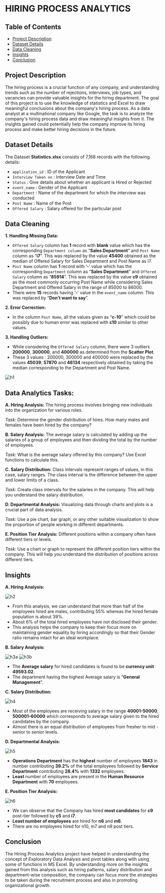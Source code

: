 # HIRING PROCESS ANALYTICS

## Table of Contents

- [Project Description](#project_description)
- [Dataset Details](#dataset_details)
- [Data Cleaning](#data_cleaning)
- [Insights](#insights)
- [Conclusion](#conclusion)

## Project Description

The hiring process is a crucial function of any company, and understanding trends such as the number of rejections, interviews, job types, and vacancies can provide valuable insights for the hiring department. The goal of this project is to use the knowledge of statistics and Excel to draw meaningful conclusions about the company's hiring process. As a data analyst at a multinational company like Google, the task is to analyze the company's hiring process data and draw meaningful insights from it. The insights gained could potentially help the company improve its hiring process and make better hiring decisions in the future.

## Dataset Details

The Dataset **Statistics.xlsx** consists of 7,168 records with the following details:
- `application_id` : ID of the Applicant
- `Interview Taken on` : Interview Date and Time
- `Status` : Give details about whether an applicant is Hired or Rejected
- `event_name` : Gender of the Applicant
- `Department` : Name of the department for which the interview was conducted
- `Post Name` : Name of the Post
- `Offered Salary` : Salary offered for the particular post

## Data Cleaning

**1. Handling Missing Data:**

- `Offered Salary` column has **1** record with **blank** value which has the corresponding `Department column` as “**Sales Department**” and `Post Name` column as “**i7**”. This was replaced by the value **45400** obtained as the median of Offered Salary for Sales Department and Post Name as i7.
- `Post Name` column has **1** record with ‘**-**’ value which has the corresponding `Department` column as “**Sales Department**” and `Offered Salary` column as “**85914**”. This was replaced by the value **c9** obtained as the most commonly occurring Post Name while considering Sales Department and Offered Salary in the range of 85000 to 86000.
- There were **15** records having ‘**-**’ value in the `event_name` column. This was replaced by “**Don’t want to say**”.

**2. Error Correction:**

- In the column `Post Name`, all the values given as “**c-10**” which could be possibly due to human error was replaced with **c10** similar to other values.

**3. Handling Outliers:**

- While considering the `Offered Salary` column, there were 3 outliers **200000**, **300000**, and **400000** as determined from the **Scatter Plot**.
- These 3 values : 200000, 300000 and 400000 were replaced by the values **45039**, **57870** and **46134** respectively obtained by taking the median corresponding to the Department and Post Name.
  
![h1](https://github.com/Sruthi-Suresh22/Hiring-Process-Analytics/assets/162356465/4ea2c8f1-ed18-4cfd-9f8b-fbeb38bffd25)

## Data Analytics Tasks:

**A. Hiring Analysis:** The hiring process involves bringing new individuals into the organization for various roles.

*Task:* Determine the gender distribution of hires. How many males and females have been hired by the company?

**B. Salary Analysis:** The average salary is calculated by adding up the salaries of a group of employees and then dividing the total by the number of employees.

*Task:* What is the average salary offered by this company? Use Excel functions to calculate this.

**C. Salary Distribution:** Class intervals represent ranges of values, in this case, salary ranges. The class interval is the difference between the upper and lower limits of a class.

*Task:* Create class intervals for the salaries in the company. This will help you understand the salary distribution.

**D. Departmental Analysis:** Visualizing data through charts and plots is a crucial part of data analysis.

*Task:* Use a pie chart, bar graph, or any other suitable visualization to show the proportion of people working in different departments.

**E. Position Tier Analysis:** Different positions within a company often have different tiers or levels.

*Task:* Use a chart or graph to represent the different position tiers within the company. This will help you understand the distribution of positions across different tiers.

## Insights

**A. Hiring Analysis:**

![h2](https://github.com/Sruthi-Suresh22/Hiring-Process-Analytics/assets/162356465/1db18249-960c-40af-9578-56c74b30f899)

- From this analysis, we can understand that more than half of the employees hired are males, contributing 55% whereas the hired female population is about 39%.
- About 6% of the total hired employees have not disclosed their gender.
- This analysis helps the company to keep their focus more on maintaining gender equality by hiring accordingly so that their Gender ratio remains intact for an ideal workplace.

**B. Salary Analysis:**

![h3a](https://github.com/Sruthi-Suresh22/Hiring-Process-Analytics/assets/162356465/5752d009-67d8-4607-9f45-57c16e4e5a9f)
![h3b](https://github.com/Sruthi-Suresh22/Hiring-Process-Analytics/assets/162356465/efaa701c-2ac1-45ef-aab1-57d21059b8fd)

- The **Average salary** for hired candidates is found to be **currency unit 49593.02**.
- The department having the highest Average salary is “**General Management**”.

**C. Salary Distribution:**

![h4](https://github.com/Sruthi-Suresh22/Hiring-Process-Analytics/assets/162356465/99814904-4610-4830-86a5-24268ca07df6)

- Most of the employees are receiving salary in the range **40001-50000**, **500001-60000** which corresponds to average salary given to the hired candidates by the company.
- Almost there is an equal distribution of  employees from fresher to mid -senior to senior levels.

**D. Departmental Analysis:**

![h5](https://github.com/Sruthi-Suresh22/Hiring-Process-Analytics/assets/162356465/27fbae3a-c2f2-42c7-98e9-260cda1a67ac)

- **Operations Department** has the **highest** number of employees **1843** in number contributing **39.2%** of the total employees followed by **Service Department** contributing **28.4%** with **1332** employees.
- **Least** number of employees are present in the **Human Resource Department** with **70** employees.

**E. Position Tier Analysis:**

![h6](https://github.com/Sruthi-Suresh22/Hiring-Process-Analytics/assets/162356465/cf02fa12-12c4-4169-a5b6-ef3dd36d27a7)

- We can observe that the Company has hired **most candidates** for **c9** post-tier followed by **c5** and **i7**.
- **Least number of employees** are hired for **n6** and **m6**. 
- There are no employees hired for n10, m7 and n9 post tiers.

## Conclusion

The Hiring Process Analytics project have helped in understanding the concept of Exploratory Data Analysis and pivot tables along with using some of functions in MS Excel. By understanding more on the insights gained from this analysis such as hiring patterns, salary distribution and department-wise composition, the company can focus more the strategies to be taken during the recruitment process and also in promoting organizational growth.



  
